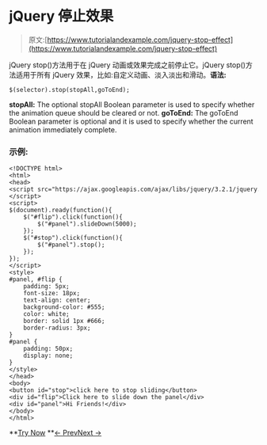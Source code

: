 # jQuery 停止效果

> 原文:[https://www.tutorialandexample.com/jquery-stop-effect](https://www.tutorialandexample.com/jquery-stop-effect)

jQuery stop()方法用于在 jQuery 动画或效果完成之前停止它。jQuery stop()方法适用于所有 jQuery 效果，比如:自定义动画、淡入淡出和滑动。**语法:**

```
$(selector).stop(stopAll,goToEnd);
```

**stopAll:** The optional stopAll Boolean parameter is used to specify whether the animation queue should be cleared or not. **goToEnd:** The goToEnd Boolean parameter is optional and it is used to specify whether the current animation immediately complete.

### 示例:

```
<!DOCTYPE html>  
<html>  
<head>  
<script src="https://ajax.googleapis.com/ajax/libs/jquery/3.2.1/jquery.min.js"></script>  
<script>   
$(document).ready(function(){  
    $("#flip").click(function(){  
        $("#panel").slideDown(5000);  
    });  
    $("#stop").click(function(){  
        $("#panel").stop();  
    });  
});  
</script>    
<style>   
#panel, #flip {  
    padding: 5px;  
    font-size: 18px;  
    text-align: center;  
    background-color: #555;  
    color: white;  
    border: solid 1px #666;  
    border-radius: 3px;  
}    
#panel {  
    padding: 50px;  
    display: none;  
}  
</style>  
</head>  
<body>    
<button id="stop">click here to stop sliding</button>   
<div id="flip">Click here to slide down the panel</div>  
<div id="panel">Hi Friends!</div>  
</body>  
</html>

```

**[Try Now](https://editor.tutorialandexample.com/web/test.jsp?filename=jquerystopeffect) **[← Prev](https://www.tutorialandexample.com/jquery-animation-effect)[Next →](https://www.tutorialandexample.com/introduction-to-dom-manipulation)